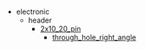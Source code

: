 * electronic
  * header
    * [2x10_20_pin](electronic/header/2x10_20_pin)
      * [through_hole_right_angle](electronic/header/2x10_20_pin/through_hole_right_angle)
